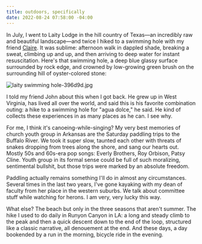 ```yaml
---
title: outdoors, specifically
date: 2022-08-24 07:58:00 -04:00
---
```


In July, I went to Laity Lodge in the hill country of Texas—an incredibly raw and beautiful landscape—and twice I hiked to a swimming hole with my friend [Claire](https://www.claireholley.com/). It was sublime: afternoon walk in dappled shade, breaking a sweat, climbing up and up, and then arriving to deep water for instant resuscitation. Here's that swimming hole, a deep blue glassy surface surrounded by rock edge, and crowned by low-growing green brush on the surrounding hill of oyster-colored stone: 

![laity swimming hole-396d9d.jpg](/uploads/laity%20swimming%20hole-396d9d.jpg)

I told my friend John about this when I got back. He grew up in West Virginia, has lived all over the world, and said this is his favorite combination outing: a hike to a swimming hole for "agua dolce," he said. He kind of collects these experiences in as many places as he can. I see why.

For me, I think it's canoeing-while-singing? My very best memories of church youth group in Arkansas are the Saturday paddling trips to the Buffalo River. We took it super slow, taunted each other with threats of snakes dropping from trees along the shore, and sang our hearts out. Mostly 50s and 60s-era pop songs: Everly Brothers, Roy Orbison, Patsy Cline. Youth group in its formal sense could be full of such moralizing, sentimental bullshit, but those trips were marked by an absolute freedom. 

Paddling actually remains something I'll do in almost any circumstances. Several times in the last two years, I've gone kayaking with my dean of faculty from her place in the western suburbs. We talk about committee stuff while watching for herons. I am very, very lucky this way.

What else? The beach but only in the three seasons that aren't summer. The hike I used to do daily in Runyon Canyon in LA: a long and steady climb to the peak and then a quick descent down to the end of the loop, structured like a classic narrative, all denouement at the end. And these days, a day bookended by a run in the morning, bicycle ride in the evening.





